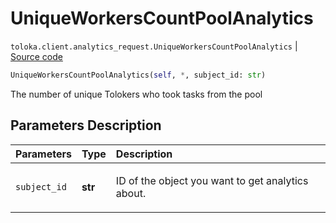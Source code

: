 # UniqueWorkersCountPoolAnalytics
`toloka.client.analytics_request.UniqueWorkersCountPoolAnalytics` | [Source code](https://github.com/Toloka/toloka-kit/blob/v1.1.3/src/client/analytics_request.py#L133)

```python
UniqueWorkersCountPoolAnalytics(self, *, subject_id: str)
```

The number of unique Tolokers who took tasks from the pool

## Parameters Description

| Parameters | Type | Description |
| :----------| :----| :-----------|
`subject_id`|**str**|<p>ID of the object you want to get analytics about.</p>
